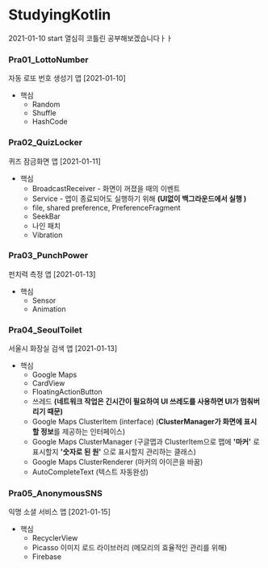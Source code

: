 # StudyingKotlin
2021-01-10 start
열심히 코틀린 공부해보겠습니다ㅏㅏ
 
### Pra01_LottoNumber
자동 로또 번호 생성기 앱 [2021-01-10]
* 핵심
  * Random
  * Shuffle
  * HashCode

### Pra02_QuizLocker
퀴즈 잠금화면 앱 [2021-01-11]
* 핵심
  * BroadcastReceiver - 화면이 꺼졌을 때의 이벤트
  * Service - 앱이 종료되어도 실행하기 위해 **(UI없이 백그라운드에서 실행 )**
  * file, shared preference, PreferenceFragment
  * SeekBar
  * 나인 패치
  * Vibration

### Pra03_PunchPower
펀치력 측정 앱 [2021-01-13]
* 핵심
  * Sensor
  * Animation
  
 ### Pra04_SeoulToilet
 서울시 화장실 검색 앱 [2021-01-13]
 * 핵심
   * Google Maps
   * CardView
   * FloatingActionButton
   * 쓰레드 **(네트워크 작업은 긴시간이 필요하여 UI 쓰레도를 사용하면 UI가 멈춰버리기 때문)**
   * Google Maps ClusterItem (interface) (**ClusterManager가 화면에 표시할 정보**를 제공하는 인터페이스)
   * Google Maps ClusterManager (구글맵과 ClusterItem으로 맵에 **'마커'** 로 표시할지 **'숫자로 된 원'** 으로 표시할지 관리하는 클래스)
   * Google Maps ClusterRenderer (마커의 아이콘을 바꿈)
   * AutoCompleteText (텍스트 자동완성)
   
### Pra05_AnonymousSNS
익명 소셜 서비스 앱 [2021-01-15]
* 핵심
  * RecyclerView
  * Picasso 이미지 로드 라이브러리 (메모리의 효율적인 관리를 위해)
  * Firebase
